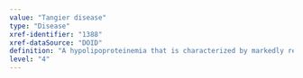 ```yaml
---
value: "Tangier disease"
type: "Disease"
xref-identifier: "1388"
xref-dataSource: "DOID"
definition: "A hypolipoproteinemia that is characterized by markedly reduced levels of plasma high density lipoproteins resulting in tissue accumulation of cholesterol esters and that has_material_basis_in homozygous or compound heterozygous mutation in the ABCA1 gene on chromosome 9q31.|OMIM mapping confirmed by DO. [LS]."
level: "4"
---
```

